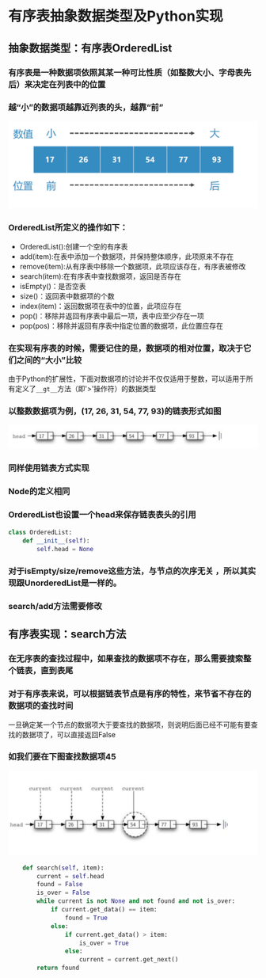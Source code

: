 # 有序表抽象数据类型及Python实现
## 抽象数据类型：有序表OrderedList
### 有序表是一种数据项依照其某一种可比性质（如整数大小、字母表先后）来决定在列表中的位置
### 越“小”的数据项越靠近列表的头，越靠“前”
![img.png](img.png)
### OrderedList所定义的操作如下：
+ OrderedList():创建一个空的有序表
+ add(item):在表中添加一个数据项，并保持整体顺序，此项原来不存在
+ remove(item):从有序表中移除一个数据项，此项应该存在，有序表被修改
+ search(item):在有序表中查找数据项，返回是否存在
+ isEmpty()：是否空表
+ size()：返回表中数据项的个数
+ index(item)：返回数据项在表中的位置，此项应存在
+ pop()：移除并返回有序表中最后一项，表中应至少存在一项
+ pop(pos)：移除并返回有序表中指定位置的数据项，此位置应存在
### 在实现有序表的时候，需要记住的是，数据项的相对位置，取决于它们之间的“大小”比较
由于Python的扩展性，下面对数据项的讨论并不仅仅适用于整数，可以适用于所有定义了`__gt__`方法（即'>'操作符）的数据类型
### 以整数数据项为例，(17, 26, 31, 54, 77, 93)的链表形式如图
![img_1.png](img_1.png)
### 同样使用链表方式实现
### Node的定义相同
### OrderedList也设置一个head来保存链表表头的引用
```python
class OrderedList:
    def __init__(self):
        self.head = None
```
### 对于isEmpty/size/remove这些方法，与节点的次序无关 ，所以其实现跟UnorderedList是一样的。
### search/add方法需要修改

## 有序表实现：search方法
### 在无序表的查找过程中，如果查找的数据项不存在，那么需要搜索整个链表，直到表尾
### 对于有序表来说，可以根据链表节点是有序的特性，来节省不存在的数据项的查找时间
一旦确定某一个节点的数据项大于要查找的数据项，则说明后面已经不可能有要查找的数据项了，可以直接返回False
### 如我们要在下图查找数据项45
![img_2.png](img_2.png)
```python
    def search(self, item):
        current = self.head
        found = False
        is_over = False
        while current is not None and not found and not is_over:
            if current.get_data() == item:
                found = True
            else:
                if current.get_data() > item:
                    is_over = True
                else:
                    current = current.get_next()
        return found
```